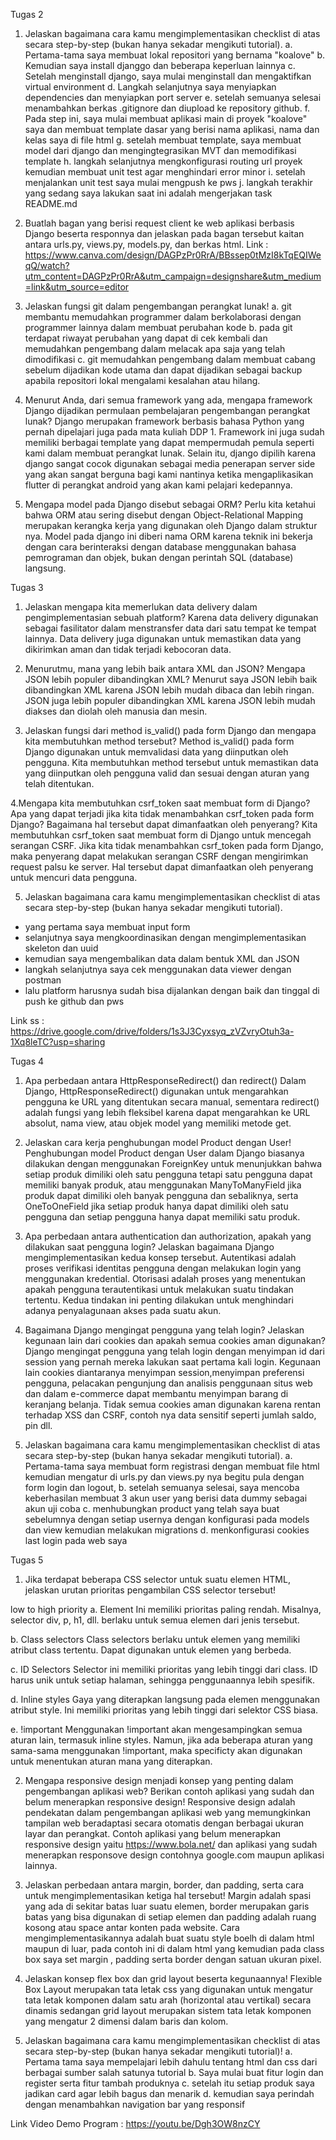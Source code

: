 Tugas 2
1. Jelaskan bagaimana cara kamu mengimplementasikan checklist di atas secara step-by-step (bukan hanya sekadar mengikuti tutorial).
a. Pertama-tama saya membuat lokal repositori yang bernama "koalove"
b. Kemudian saya install djanggo dan beberapa keperluan lainnya
c. Setelah menginstall django, saya mulai menginstall dan mengaktifkan virtual environment 
d. Langkah selanjutnya saya menyiapkan dependencies dan menyiapkan port server
e. setelah semuanya selesai menambahkan berkas .gitignore dan diupload ke repository github.
f. Pada step ini, saya mulai membuat aplikasi main di proyek "koalove" saya dan membuat template dasar yang berisi nama aplikasi, nama dan kelas saya di file html
g. setelah membuat template, saya membuat model dari django dan mengingtegrasikan MVT dan memodifikasi template
h. langkah selanjutnya mengkonfigurasi routing url proyek kemudian membuat unit test agar menghindari error minor
i. setelah menjalankan unit test saya mulai mengpush ke pws 
j. langkah terakhir yang sedang saya lakukan saat ini adalah mengerjakan task README.md

2. Buatlah bagan yang berisi request client ke web aplikasi berbasis Django beserta responnya dan jelaskan pada bagan tersebut kaitan antara urls.py, views.py, models.py, dan berkas html.
Link : https://www.canva.com/design/DAGPzPr0RrA/BBssep0tMzI8kTqEQIWeqQ/watch?utm_content=DAGPzPr0RrA&utm_campaign=designshare&utm_medium=link&utm_source=editor

3. Jelaskan fungsi git dalam pengembangan perangkat lunak!
a. git membantu memudahkan programmer dalam berkolaborasi dengan programmer lainnya dalam membuat perubahan kode
b. pada git terdapat riwayat perubahan yang dapat di cek kembali dan memudahkan pengembang dalam melacak apa saja yang telah dimodifikasi
c. git memudahkan pengembang dalam membuat cabang sebelum dijadikan kode utama dan dapat dijadikan sebagai backup apabila repositori lokal mengalami kesalahan atau hilang.

4. Menurut Anda, dari semua framework yang ada, mengapa framework Django dijadikan permulaan pembelajaran pengembangan perangkat lunak?
Django merupakan framework berbasis bahasa Python yang pernah dipelajari juga pada mata kuliah DDP 1. Framework ini juga sudah memiliki berbagai template yang dapat mempermudah pemula seperti kami dalam membuat perangkat lunak. Selain itu, django dipilih karena django sangat cocok digunakan sebagai media penerapan server side yang akan sangat berguna bagi kami nantinya ketika mengaplikasikan flutter di perangkat android yang akan kami pelajari kedepannya.

5. Mengapa model pada Django disebut sebagai ORM?
Perlu kita ketahui bahwa ORM atau sering disebut dengan Object-Relational Mapping merupakan kerangka kerja yang digunakan oleh Django dalam struktur nya. Model pada django ini diberi nama ORM karena teknik ini bekerja dengan cara berinteraksi dengan database menggunakan bahasa pemrograman dan objek, bukan dengan perintah SQL (database) langsung.

Tugas 3
1. Jelaskan mengapa kita memerlukan data delivery dalam pengimplementasian sebuah platform?
Karena data delivery digunakan sebagai fasilitator dalam menstransfer data dari satu tempat ke tempat lainnya. Data delivery juga digunakan untuk memastikan data yang dikirimkan aman dan tidak terjadi kebocoran data.

2. Menurutmu, mana yang lebih baik antara XML dan JSON? Mengapa JSON lebih populer dibandingkan XML?
Menurut saya JSON lebih baik dibandingkan XML karena JSON lebih mudah dibaca dan lebih ringan. JSON juga lebih populer dibandingkan XML karena JSON lebih mudah diakses dan diolah oleh manusia dan mesin.

3. Jelaskan fungsi dari method is_valid() pada form Django dan mengapa kita membutuhkan method tersebut?
Method is_valid() pada form Django digunakan untuk memvalidasi data yang diinputkan oleh pengguna. Kita membutuhkan method tersebut untuk memastikan data yang diinputkan oleh pengguna valid dan sesuai dengan aturan yang telah ditentukan.

4.Mengapa kita membutuhkan csrf_token saat membuat form di Django? Apa yang dapat terjadi jika kita tidak menambahkan csrf_token pada form Django? Bagaimana hal tersebut dapat dimanfaatkan oleh penyerang?
Kita membutuhkan csrf_token saat membuat form di Django untuk mencegah serangan CSRF. Jika kita tidak menambahkan csrf_token pada form Django, maka penyerang dapat melakukan serangan CSRF dengan mengirimkan request palsu ke server. Hal tersebut dapat dimanfaatkan oleh penyerang untuk mencuri data pengguna. 

5. Jelaskan bagaimana cara kamu mengimplementasikan checklist di atas secara step-by-step (bukan hanya sekadar mengikuti tutorial).
- yang pertama saya membuat input form
- selanjutnya saya mengkoordinasikan dengan mengimplementasikan skeleton dan uuid 
- kemudian saya mengembalikan data dalam bentuk XML dan JSON 
- langkah selanjutnya saya cek menggunakan data viewer dengan postman
- lalu platform harusnya sudah bisa dijalankan dengan baik dan tinggal di push ke github dan pws

Link ss : https://drive.google.com/drive/folders/1s3J3Cyxsyq_zVZvryOtuh3a-1Xq8leTC?usp=sharing

Tugas 4 

1. Apa perbedaan antara HttpResponseRedirect() dan redirect()
Dalam Django, HttpResponseRedirect() digunakan untuk mengarahkan pengguna ke URL yang ditentukan secara manual, sementara redirect() adalah fungsi yang lebih fleksibel karena dapat mengarahkan ke URL absolut, nama view, atau objek model yang memiliki metode get.

2. Jelaskan cara kerja penghubungan model Product dengan User!
Penghubungan model Product dengan User dalam Django biasanya dilakukan dengan menggunakan ForeignKey untuk menunjukkan bahwa setiap produk dimiliki oleh satu pengguna tetapi satu pengguna dapat memiliki banyak produk, atau menggunakan ManyToManyField jika produk dapat dimiliki oleh banyak pengguna dan sebaliknya, serta OneToOneField jika setiap produk hanya dapat dimiliki oleh satu pengguna dan setiap pengguna hanya dapat memiliki satu produk.

3. Apa perbedaan antara authentication dan authorization, apakah yang dilakukan saat pengguna login? Jelaskan bagaimana Django mengimplementasikan kedua konsep tersebut.
Autentikasi adalah proses verifikasi identitas pengguna dengan melakukan login yang menggunakan kredential. Otorisasi adalah proses yang menentukan apakah pengguna terautentikasi untuk melakukan suatu tindakan tertentu. Kedua tindakan ini penting dilakukan untuk menghindari adanya penyalagunaan akses pada suatu akun. 

4. Bagaimana Django mengingat pengguna yang telah login? Jelaskan kegunaan lain dari cookies dan apakah semua cookies aman digunakan?
Django mengingat pengguna yang telah login dengan menyimpan id dari session yang pernah mereka lakukan saat pertama kali login. Kegunaan lain cookies diantaranya menyimpan session,menyimpan preferensi pengguna, pelacakan pengunjung dan analisis penggunaan situs web dan dalam e-commerce dapat membantu menyimpan barang di keranjang belanja.
Tidak semua cookies aman digunakan karena rentan terhadap XSS dan CSRF, contoh nya data sensitif seperti jumlah saldo, pin dll. 

5. Jelaskan bagaimana cara kamu mengimplementasikan checklist di atas secara step-by-step (bukan hanya sekadar mengikuti tutorial).
a. Pertama-tama saya membuat form registrasi dengan membuat file html kemudian mengatur di urls.py dan views.py nya begitu pula dengan form login dan logout,
b. setelah semuanya selesai,  saya mencoba keberhasilan membuat 3 akun user yang berisi data dummy sebagai akun uji coba 
c. menhubungkan product yang telah saya buat sebelumnya dengan setiap usernya dengan konfigurasi pada models dan view kemudian melakukan migrations 
d. menkonfigurasi cookies last login pada web saya 

Tugas 5 
1. Jika terdapat beberapa CSS selector untuk suatu elemen HTML, jelaskan urutan prioritas pengambilan CSS selector tersebut!

low to high priority
a. Element
Ini memiliki prioritas paling rendah. Misalnya, selector div, p, h1, dll. berlaku untuk semua elemen dari jenis tersebut.

b. Class selectors
Class selectors berlaku untuk elemen yang memiliki atribut class tertentu. Dapat digunakan untuk elemen yang berbeda.

c. ID Selectors
Selector ini memiliki prioritas yang lebih tinggi dari class. ID harus unik untuk setiap halaman, sehingga penggunaannya lebih spesifik.

d. Inline styles
Gaya yang diterapkan langsung pada elemen menggunakan atribut style. Ini memiliki prioritas yang lebih tinggi dari selektor CSS biasa.

e. !important
Menggunakan !important akan mengesampingkan semua aturan lain, termasuk inline styles. Namun, jika ada beberapa aturan yang sama-sama menggunakan !important, maka specificty akan digunakan untuk menentukan aturan mana yang diterapkan.

2. Mengapa responsive design menjadi konsep yang penting dalam pengembangan aplikasi web? Berikan contoh aplikasi yang sudah dan belum menerapkan responsive design!
Responsive design adalah pendekatan dalam pengembangan aplikasi web yang memungkinkan tampilan web beradaptasi secara otomatis dengan berbagai ukuran layar dan perangkat. Contoh aplikasi yang belum menerapkan responsive design yaitu https://www.bola.net/ dan aplikasi yang sudah menerapkan responsove design contohnya google.com maupun aplikasi lainnya.

3. Jelaskan perbedaan antara margin, border, dan padding, serta cara untuk mengimplementasikan ketiga hal tersebut!
Margin adalah spasi yang ada di sekitar batas luar suatu elemen, border merupakan garis batas yang bisa digunakan di setiap elemen dan padding adalah ruang kosong atau space antar konten pada website. Cara mengimplementasikannya adalah buat suatu style boelh di dalam html maupun di luar, pada contoh ini di dalam html yang kemudian pada class box saya set margin , padding serta border dengan satuan ukuran pixel. 
<style>
    .box {
        margin: 20px;  /* Jarak luar elemen */
        padding: 15px; /* Jarak dalam elemen */
        border: 2px solid black; /* Garis tepi elemen */
    }
</style>

4. Jelaskan konsep flex box dan grid layout beserta kegunaannya!
Flexible Box Layout merupakan tata letak css yang digunakan untuk mengatur tata letak komponen dalam satu arah (horizontal atau vertikal) secara dinamis sedangan grid layout merupakan sistem tata letak komponen yang mengatur 2 dimensi dalam baris dan kolom. 

5. Jelaskan bagaimana cara kamu mengimplementasikan checklist di atas secara step-by-step (bukan hanya sekadar mengikuti tutorial)!
a. Pertama tama saya mempelajari lebih dahulu tentang html dan css dari berbagai sumber salah satunya tutorial
b. Saya mulai buat fitur login dan register serta fitur tambah produknya
c. setelah itu setiap produk saya jadikan card agar lebih bagus dan menarik
d. kemudian saya perindah dengan menambahkan navigation bar yang responsif

Link Video Demo Program : https://youtu.be/Dgh3OW8nzCY